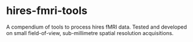 # hires-fmri-tools
A compendium of tools to process hires fMRI data. Tested and developed on small field-of-view, sub-millimetre spatial resolution acquisitions.
